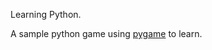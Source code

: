 Learning Python.

A sample python game using [pygame](https://github.com/clear-code-projects/UltimatePygameIntro) to learn.
